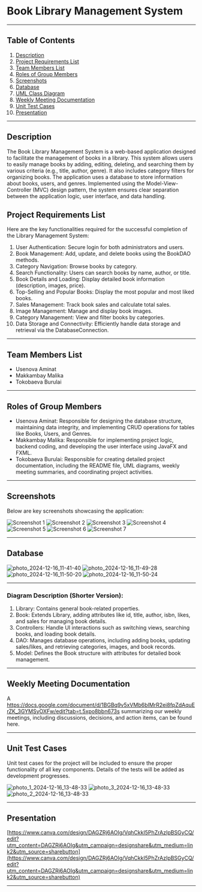 # Book Library Management System

---

## Table of Contents
1. [Description](#description)
2. [Project Requirements List](#project-requirements-list)
3. [Team Members List](#team-members-list)
4. [Roles of Group Members](#roles-of-group-members)
5. [Screenshots](#screenshots)
6. [Database](#database)
7. [UML Class Diagram](#uml-class-diagram)
8. [Weekly Meeting Documentation](#weekly-meeting-documentation)
9. [Unit Test Cases](#unit-test-cases)
10. [Presentation](#presentation)

---

## Description

The Book Library Management System is a web-based application designed to facilitate the management of books in a library. This system allows users to easily manage books by adding, editing, deleting, and searching them by various criteria (e.g., title, author, genre). It also includes category filters for organizing books. The application uses a database to store information about books, users, and genres. Implemented using the Model-View-Controller (MVC) design pattern, the system ensures clear separation between the application logic, user interface, and data handling.


## Project Requirements List

Here are the key functionalities required for the successful completion of the Library Management System:

1. User Authentication: Secure login for both administrators and users.
2. Book Management: Add, update, and delete books using the BookDAO methods.
3. Category Navigation: Browse books by category.
4. Search Functionality: Users can search books by name, author, or title.
5. Book Details and Loading: Display detailed book information (description, images, price).
6. Top-Selling and Popular Books: Display the most popular and most liked books.
7. Sales Management: Track book sales and calculate total sales.
8. Image Management: Manage and display book images.
9. Category Management: View and filter books by categories.
10. Data Storage and Connectivity: Efficiently handle data storage and retrieval via the DatabaseConnection.

---

## Team Members List

- Usenova Aminat
- Makkambay Malika
- Tokobaeva Burulai

---

## Roles of Group Members

- Usenova Aminat: Responsible for designing the database structure, maintaining data integrity, and implementing CRUD operations for tables like Books, Users, and Genres.
- Makkambay Malika: Responsible for implementing project logic, backend coding, and developing the user interface using JavaFX and FXML.
- Tokobaeva Burulai: Responsible for creating detailed project documentation, including the README file, UML diagrams, weekly meeting summaries, and coordinating project activities.

---

## Screenshots

Below are key screenshots showcasing the application:

![Screenshot 1](https://github.com/user-attachments/assets/fdc87a4e-8134-44de-9a86-9e6fe5e53400)
![Screenshot 2](https://github.com/user-attachments/assets/34089d79-d317-4d58-9e4e-b7434f72fa60)
![Screenshot 3](https://github.com/user-attachments/assets/8daf7cfa-3e59-4977-ab38-cd246a60d503)
![Screenshot 4](https://github.com/user-attachments/assets/adee006c-e49d-4f13-9650-d153f883084a)
![Screenshot 5](https://github.com/user-attachments/assets/d38565d1-6731-4af2-a3d0-a05e06b16195)
![Screenshot 6](https://github.com/user-attachments/assets/09ac6bf7-909e-4819-9432-0a7021647a47)
![Screenshot 7](https://github.com/user-attachments/assets/28fd562b-2d51-44c6-a1fc-4c4a3ba73d4c)

---
## Database
![photo_2024-12-16_11-41-40](https://github.com/user-attachments/assets/4f1b2c3e-acdb-404d-84bb-80d607b183ec)
![photo_2024-12-16_11-49-28](https://github.com/user-attachments/assets/f2ad7a4b-50d7-445d-9aee-7099c4661d55)
![photo_2024-12-16_11-50-20](https://github.com/user-attachments/assets/8d111ea7-9dca-42a4-87a4-504e6f807147)
![photo_2024-12-16_11-50-24](https://github.com/user-attachments/assets/1de2791d-e08b-4d1f-8c4f-e753d4265c07)

---
 
### Diagram Description (Shorter Version):  
1. Library: Contains general book-related properties.  
2. Book: Extends Library, adding attributes like id, title, author, isbn, likes, and sales for managing book details.  
3. Controllers: Handle UI interactions such as switching views, searching books, and loading book details.  
4. DAO: Manages database operations, including adding books, updating sales/likes, and retrieving categories, images, and book records.  
5. Model: Defines the Book structure with attributes for detailed book management.


---

## Weekly Meeting Documentation

A https://docs.google.com/document/d/1BGBq9v5xVMb6bIMrR2ei8fpZdAquErZK_3GYMSyOXFw/edit?tab=t.5xpo8bbn673s summarizing our weekly meetings, including discussions, decisions, and action items, can be found here.

---

## Unit Test Cases
Unit test cases for the project will be included to ensure the proper functionality of all key components. Details of the tests will be added as development progresses.

![photo_1_2024-12-16_13-48-33](https://github.com/user-attachments/assets/535f5b0f-8be9-4204-bad5-23bfe677eb3d)
![photo_3_2024-12-16_13-48-33](https://github.com/user-attachments/assets/f95703f5-362b-4076-be58-bc79bcf48f2f)
![photo_2_2024-12-16_13-48-33](https://github.com/user-attachments/assets/e08cfe5c-eff8-4680-8402-8970abf46e67)


---

## Presentation

[https://www.canva.com/design/DAGZRj6AOIg/VqhCkkI5PhZrAzIpBSGyCQ/edit?utm_content=DAGZRj6AOIg&utm_campaign=designshare&utm_medium=link2&utm_source=sharebutton](https://www.canva.com/design/DAGZRj6AOIg/VqhCkkI5PhZrAzIpBSGyCQ/edit?utm_content=DAGZRj6AOIg&utm_campaign=designshare&utm_medium=link2&utm_source=sharebutton)

---
